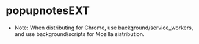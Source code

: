 # popupnotesEXT

- Note: When distributing for Chrome, use background/service_workers, and use background/scripts for Mozilla siatribution.
